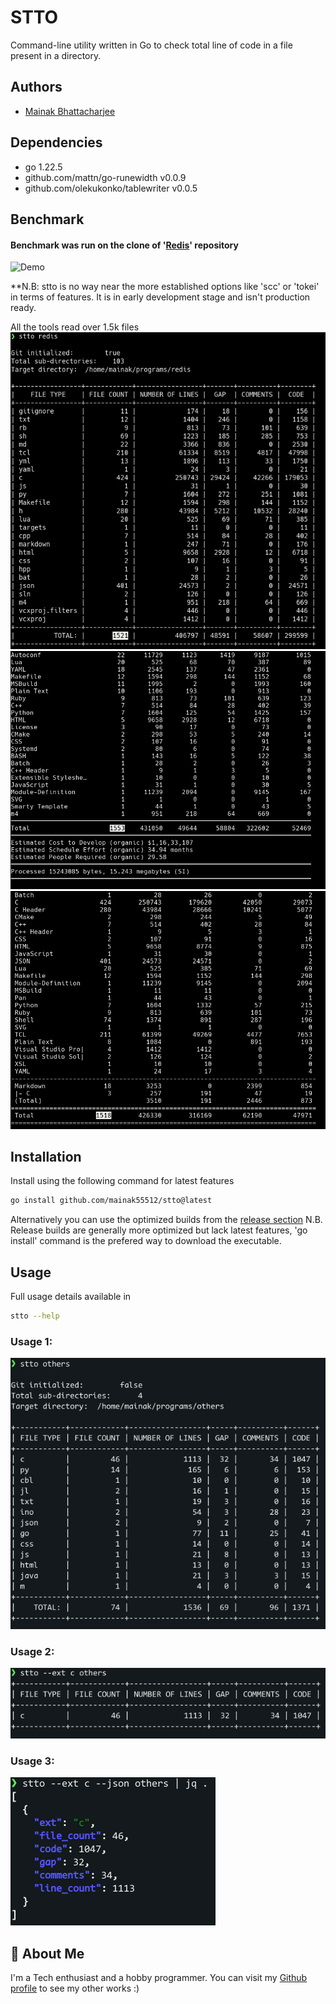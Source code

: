 # STTO

Command-line utility written in Go to check total line of code in a file present in a directory.

## Authors

- [Mainak Bhattacharjee](https://github.com/mainak55512)

## Dependencies

- go 1.22.5
- github.com/mattn/go-runewidth v0.0.9
- github.com/olekukonko/tablewriter v0.0.5

## Benchmark

#### Benchmark was run on the clone of '[Redis](https://github.com/redis/redis)' repository

![Demo](./resources/benchmark.gif)

**N.B: stto is no way near the more established options like 'scc' or 'tokei' in terms of features. It is in early development stage and isn't production ready.

All the tools read over 1.5k files
![stto](./resources/stto_redis.png)
![scc](./resources/scc_redis.png)
![tokei](./resources/tokei_redis.png)

## Installation

Install using the following command for latest features
```bash
go install github.com/mainak55512/stto@latest
```
Alternatively you can use the optimized builds from the [release section](https://github.com/mainak55512/stto/releases)
N.B. Release builds are generally more optimized but lack latest features, 'go install' command is the prefered way to download the executable.

## Usage

Full usage details available in 
```bash
stto --help
```

### Usage 1:
![stto_usage_1](./resources/stto_usage_1.png)

### Usage 2:
![stto_usage_2](./resources/stto_usage_2.png)

### Usage 3:
![stto_usage_3](./resources/stto_usage_3.png)

## 🚀 About Me
I'm a Tech enthusiast and a hobby programmer.
You can visit my [Github profile](https://github.com/mainak55512) to see my other works :)

